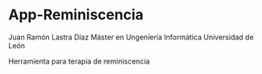 # App-Reminiscencia
Juan Ramón Lastra Díaz
Máster en Ungeniería Informática
Universidad de León

Herramienta para terapia de reminiscencia

